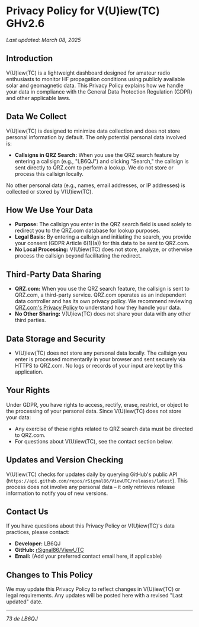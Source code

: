 # Privacy Policy for V(U)iew(TC) GHv2.6

*Last updated: March 08, 2025*

## Introduction
V(U)iew(TC) is a lightweight dashboard designed for amateur radio enthusiasts to monitor HF propagation conditions using publicly available solar and geomagnetic data. This Privacy Policy explains how we handle your data in compliance with the General Data Protection Regulation (GDPR) and other applicable laws.

## Data We Collect
V(U)iew(TC) is designed to minimize data collection and does not store personal information by default. The only potential personal data involved is:

- **Callsigns in QRZ Search:** When you use the QRZ search feature by entering a callsign (e.g., "LB6QJ") and clicking "Search," the callsign is sent directly to QRZ.com to perform a lookup. We do not store or process this callsign locally.

No other personal data (e.g., names, email addresses, or IP addresses) is collected or stored by V(U)iew(TC).

## How We Use Your Data
- **Purpose:** The callsign you enter in the QRZ search field is used solely to redirect you to the QRZ.com database for lookup purposes.
- **Legal Basis:** By entering a callsign and initiating the search, you provide your consent (GDPR Article 6(1)(a)) for this data to be sent to QRZ.com.
- **No Local Processing:** V(U)iew(TC) does not store, analyze, or otherwise process the callsign beyond facilitating the redirect.

## Third-Party Data Sharing
- **QRZ.com:** When you use the QRZ search feature, the callsign is sent to QRZ.com, a third-party service. QRZ.com operates as an independent data controller and has its own privacy policy. We recommend reviewing [QRZ.com's Privacy Policy](https://www.qrz.com/page/privacy.html) to understand how they handle your data.
- **No Other Sharing:** V(U)iew(TC) does not share your data with any other third parties.

## Data Storage and Security
- V(U)iew(TC) does not store any personal data locally. The callsign you enter is processed momentarily in your browser and sent securely via HTTPS to QRZ.com. No logs or records of your input are kept by this application.

## Your Rights
Under GDPR, you have rights to access, rectify, erase, restrict, or object to the processing of your personal data. Since V(U)iew(TC) does not store your data:
- Any exercise of these rights related to QRZ search data must be directed to QRZ.com.
- For questions about V(U)iew(TC), see the contact section below.

## Updates and Version Checking
V(U)iew(TC) checks for updates daily by querying GitHub's public API (`https://api.github.com/repos/rSignal86/ViewUTC/releases/latest`). This process does not involve any personal data – it only retrieves release information to notify you of new versions.

## Contact Us
If you have questions about this Privacy Policy or V(U)iew(TC)'s data practices, please contact:
- **Developer:** LB6QJ
- **GitHub:** [rSignal86/ViewUTC](https://github.com/rSignal86/ViewUTC)
- **Email:** (Add your preferred contact email here, if applicable)

## Changes to This Policy
We may update this Privacy Policy to reflect changes in V(U)iew(TC) or legal requirements. Any updates will be posted here with a revised "Last updated" date.

---
*73 de LB6QJ*
